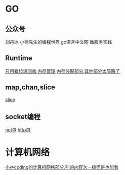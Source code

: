 
# GO
## 公众号
刘丹冰 小徐先生的编程世界 go语言中文网 微服务实践
## Runtime
[只用看垃圾回收,内存管理,内存分配部分,其他部分太简略了](https://www.yuque.com/aceld/golang)

## map,chan,slice
[slice](https://mp.weixin.qq.com/s/uNajVcWr4mZpof1eNemfmQ)

## socket编程
[net包](https://mp.weixin.qq.com/s/xt0Elppc_OaDFnTI_tW3hg)
[http包]()
# 计算机网络
[小林coding的计算机网络部分,别的内容次一级但是也能看](https://www.xiaolincoding.com/)
